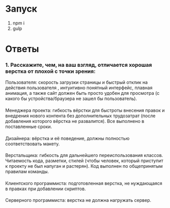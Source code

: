 # Запуск
1. npm i
2. gulp

# Ответы
### 1. Расскажите, чем, на ваш взгляд, отличается хорошая верстка от плохой с точки зрения:

 Пользователя: скорость загрузки страницы и быстрый отклик на действия пользователя , интуитивно понятный интерфейс, плавная анимация, а также сайт должен быть просто удобен для просмотра (с какого бы устройства/браузера не зашел бы пользователь).
 ####
 Менеджера проекта: гибкость вёрстки для быстроты внесения правок и внедрения нового контента без дополнительных трудозатрат (после добавления которого вёрстка не развалится). Все выполнено в поставленные сроки.
 ####
 Дизайнера: вёрстка и её поведение, должны полностью соответствовать макету. 
 ####
 Верстальщика: гибкость для дальнейшего переиспользования классов. Читаемость кода, разметки, стилей (чтобы человек, который приступит к проекту не был напуган и растерян). Код выполнен по общепринятым правилам команды. 
 ####
 Клиентского программиста: подготовленная верстка, не нуждающаяся в правках при добавлении скриптов.   
 ####
 Серверного программиста: верстка не должна нагружать сервер. 
 ####
